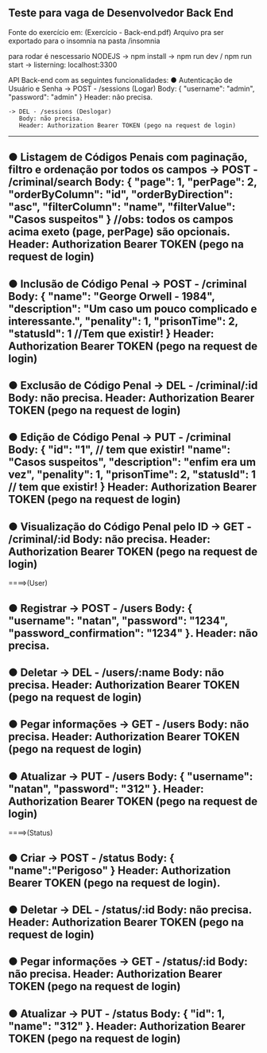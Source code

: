 ## Teste para vaga de Desenvolvedor Back End

Fonte do exercício em: (Exercício - Back-end.pdf)
Arquivo pra ser exportado para o insomnia na pasta /insomnia 

para rodar é nescessario NODEJS
  -> npm install
  -> npm run dev / npm run start
  -> listerning: localhost:3300


API Back-end com as seguintes funcionalidades:
● Autenticação de Usuário e Senha
    -> POST - /sessions (Logar)
       Body: {
          "username": "admin",
	      "password": "admin"
        } 
       Header: não precisa.

    -> DEL - /sessions (Deslogar)
       Body: não precisa.
       Header: Authorization Bearer TOKEN (pego na request de login)
--------------------------------
● Listagem de Códigos Penais com paginação, filtro e ordenação por todos os campos
    -> POST - /criminal/search 
       Body: {
        "page": 1,
        "perPage": 2,
        "orderByColumn": "id",
        "orderByDirection": "asc",
        "filterColumn": "name", 
        "filterValue": "Casos suspeitos"
       }
       //obs: todos os campos acima exeto (page, perPage) são opcionais.
       Header: Authorization Bearer TOKEN (pego na request de login)
--------------------------------
● Inclusão de Código Penal
    -> POST - /criminal
       Body: {
        "name": "George Orwell - 1984",
        "description": "Um caso um pouco complicado e interessante.",
        "penality": 1,
        "prisonTime": 2,
        "statusId": 1 //Tem que existir!
       }
       Header: Authorization Bearer TOKEN (pego na request de login)
--------------------------------
● Exclusão de Código Penal
    -> DEL - /criminal/:id
       Body: não precisa.
       Header: Authorization Bearer TOKEN (pego na request de login)
--------------------------------
● Edição de Código Penal
    -> PUT - /criminal
       Body: {
        "id": "1", // tem que existir!
        "name": "Casos suspeitos",
        "description": "enfim era um vez",
        "penality": 1,
        "prisonTime": 2,
        "statusId": 1 // tem que existir!
       }
       Header: Authorization Bearer TOKEN (pego na request de login)
--------------------------------
● Visualização do Código Penal pelo ID
    -> GET - /criminal/:id
       Body: não precisa.
       Header: Authorization Bearer TOKEN (pego na request de login)
--------------------------------

====>(User)

● Registrar
    -> POST - /users
       Body: {
        "username": "natan",
        "password": "1234",
        "password_confirmation": "1234"
       }.
       Header: não precisa.
--------------------------------
● Deletar
    -> DEL - /users/:name
       Body: não precisa.
       Header: Authorization Bearer TOKEN (pego na request de login)
--------------------------------
● Pegar informações
    -> GET - /users
       Body: não precisa.
       Header: Authorization Bearer TOKEN (pego na request de login)
--------------------------------
● Atualizar
    -> PUT - /users
       Body: {
        "username": "natan",
        "password": "312"
       }.
       Header: Authorization Bearer TOKEN (pego na request de login)
--------------------------------

====>(Status)

● Criar
    -> POST - /status
       Body: {
	    "name":"Perigoso"
       }
       Header: Authorization Bearer TOKEN (pego na request de login).
--------------------------------
● Deletar
    -> DEL - /status/:id
       Body: não precisa.
       Header: Authorization Bearer TOKEN (pego na request de login)
--------------------------------
● Pegar informações
    -> GET - /status/:id
       Body: não precisa.
       Header: Authorization Bearer TOKEN (pego na request de login)
--------------------------------
● Atualizar
    -> PUT - /status
       Body: {
        "id": 1,
        "name": "312"
       }.
       Header: Authorization Bearer TOKEN (pego na request de login)
--------------------------------



